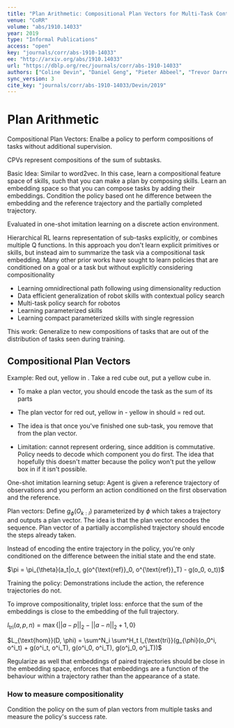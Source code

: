 ```yaml
---
title: "Plan Arithmetic: Compositional Plan Vectors for Multi-Task Control."
venue: "CoRR"
volume: "abs/1910.14033"
year: 2019
type: "Informal Publications"
access: "open"
key: "journals/corr/abs-1910-14033"
ee: "http://arxiv.org/abs/1910.14033"
url: "https://dblp.org/rec/journals/corr/abs-1910-14033"
authors: ["Coline Devin", "Daniel Geng", "Pieter Abbeel", "Trevor Darrell", "Sergey Levine"]
sync_version: 3
cite_key: "journals/corr/abs-1910-14033/Devin/2019"
---
```

# Plan Arithmetic

Compositional Plan Vectors: Enalbe a policy to perform compositions of tasks without additional supervision.

CPVs represent compositions of the sum of subtasks.

Basic Idea: Similar to word2vec. In this case, learn a compositional feature space of skills,
such that you can make a plan by composing skills. Learn an embedding space so that you can compose tasks
by adding their embeddings. Condition the policy based ont he difference between the embedding and the
reference trajectory and the partially completed trajectory.

Evaluated in one-shot imitation learning on a discrete action environment.

Hierarchical RL learns representation of sub-tasks explicitly, or combines multiple Q functions. In
this approach you don't learn explicit primitives or skills, but instead aim to summarize the task via
a compositional task embedding. Many other prior works have sought to learn policies that are
conditioned on a goal or a task but without explicitly considering compositionality

  - Learning omnidirectional path following using dimensionality reduction
  - Data efficient generalization of robot skills with contextual policy search
  - Multi-task policy search for robotos
  - Learning parameterized skills
  - Learning compact parameterized skills with single regression

This work: Generalize to new compositions of tasks that are out of the distribution of tasks
seen during training.

## Compositional Plan Vectors

Example: Red out, yellow in . Take a red cube out, put a yellow cube in.
 - To make a plan vector, you should encode the task as the sum of its parts
 - The plan vector for red out, yellow in - yellow in should = red out.
 - The idea is that once you've finished one sub-task, you remove that from
   the plan vector.

 - Limitation: cannot represent ordering, since addition is commutative. Policy
   needs to decode which component you do first. The idea that hopefully this
   doesn't matter because the policy won't put the yellow box in if it isn't possible.


One-shot imitation learning setup: Agent is given a reference trajectory of observations
and you perform an action conditioned on the first observation and the reference.

Plan vectors: Define $g_{\phi}(O_{k:l})$ parameterized by $\phi$ which takes a trajectory
and outputs a plan vector. The idea is that the plan vector encodes the sequence. Plan vector
of a partially accomplished trajectory should encode the steps already taken.

Instead of encoding the entire trajectory in the policy, you're only conditioned on the difference
between the initial state and the end state.

$\pi = \pi_{\theta}(a_t|o_t, g(o^{\text{ref}}_0, o^{\text{ref}}_T) - g(o_0, o_t))\$

Training the policy: Demonstrations include the action, the reference trajectories do not.

To improve compositionality, triplet loss: enforce that the sum of the embeddings is
close to the embedding of the full trajectory.

$l_{\text{tri}}(a, p, n) = \max\{||a -p||_2 - ||a - n||_2 + 1, 0 \}$

$L_{\text{hom}}(D, \phi) = \sum^N_i \sum^H_t l_{\text{tri}}(g_{\phi}(o_0^i, o^i_t) + g(o^i_t, o^i_T), g(o^i_0, o^i_T), g(o^j_0, o^j_T))$

Regularize as well that embeddings of paired trajectories should be close in
the embedding space, enforces that embeddings are a function of the
behaviour within a trajectory rather than the appearance of a state.

### How to measure compositionality

Condition the policy on the sum of plan vectors from multiple tasks and measure the policy's success rate.